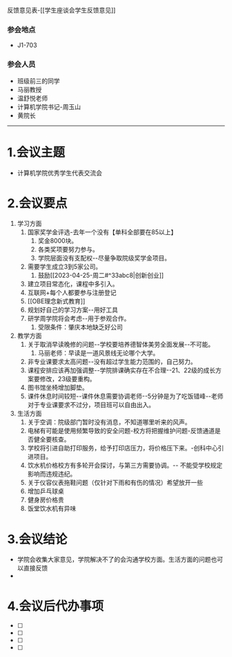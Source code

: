 反馈意见表-[[学生座谈会学生反馈意见]]

### 参会地点

- J1-703

### 参会人员

- 班级前三的同学
- 马丽教授
- 温舒悦老师
- 计算机学院书记-周玉山
- 黄院长

---

# 1.会议主题

- 计算机学院优秀学生代表交流会

# 2.会议要点

1. 学习方面
	1. 国家奖学金评选-去年一个没有【单科全部要在85以上】
		1. 奖金8000块。
		2. 各类奖项要努力参与。
		3. 学院层面没有支配权--尽量争取院级奖学金项目。
	2. 需要学生成立3到5家公司。
		1. 鼓励[[2023-04-25-周二#^33abc8|创新创业]]
	3. 建立项目常态化，课程中多引入。
	4. 互联网+每个人都要参与注册登记
	5. [[OBE理念新式教育]]
	6. 规划好自己的学习方案--用好工具
	7. 研学周学院将会考虑--用于参观合作。
		1. 受限条件：肇庆本地缺乏好公司
2. 教学方面
	1. 关于取消早读晚修的问题--学校要培养德智体美劳全面发展--不可能。
		1. 马丽老师：早读是一道风景线无论哪个大学。
	2. 非专业课要求太高问题--没有超过学生能力范围的，自己努力。
	3. 课程安排应该再加强调整--学院排课确实存在不合理--21、22级的成长方案要修改，23级要重构。
	4. 图书馆坐椅增加脚垫。
	5. 课件休息时间较短--课件休息需要协调老师--5分钟是为了吃饭错峰--老师对于专业课要求不过分，项目班可以自由出入。
3. 生活方面
	1. 关于空调：院级部门暂时没有消息，不知道哪里听来的风声。
	2. 电梯有可能是使用频繁导致的安全问题-校方将把握维护问题-反馈通道是否健全要核查。
	3. 学校将引进自助打印服务，给予打印店压力，将价格压下来。-创科中心引进项目。
	4. 饮水机价格校方有多轮开会探讨，与第三方需要协调。-- 不能受学校规定影响而违规违纪。
	5. 关于仪容仪表拖鞋问题（仅针对下雨和有伤的情况）希望放开一些
	6. 增加乒乓球桌
	7. 健身房价格贵
	8. 饭堂饮水机有异味

# 3.会议结论

- 学院会收集大家意见，学院解决不了的会沟通学校方面。生活方面的问题也可以直接反馈
- 

# 4.会议后代办事项

- [ ] 
- [ ] 
- [ ]  
- [ ] 

